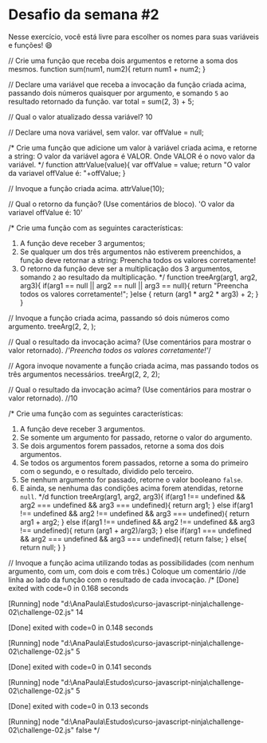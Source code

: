 # Desafio da semana #2

Nesse exercício, você está livre para escolher os nomes para suas variáveis e funções! :smile:


// Crie uma função que receba dois argumentos e retorne a soma dos mesmos.
 function sum(num1, num2){
	return num1 + num2;
}

// Declare uma variável que receba a invocação da função criada acima, passando dois números quaisquer por argumento, e somando `5` ao resultado retornado da função.
var total = sum(2, 3) + 5;

// Qual o valor atualizado dessa variável?
10

// Declare uma nova variável, sem valor.
var offValue = null;

/*
Crie uma função que adicione um valor à variável criada acima, e retorne a string:
    O valor da variável agora é VALOR.
Onde VALOR é o novo valor da variável.
*/
 function attrValue(value){
	var offValue = value;
	return "O valor da variavel offValue é: "+offValue;
}

// Invoque a função criada acima.
attrValue(10);

// Qual o retorno da função? (Use comentários de bloco).
'O valor da variavel offValue é: 10'

/*
Crie uma função com as seguintes características:
1. A função deve receber 3 argumentos;
2. Se qualquer um dos três argumentos não estiverem preenchidos, a função deve retornar a string:
    Preencha todos os valores corretamente!
3. O retorno da função deve ser a multiplicação dos 3 argumentos, somando `2` ao resultado da multiplicação.
*/
 function treeArg(arg1, arg2, arg3){
	 if(arg1 == null || arg2 == null || arg3 == null){
	 	return "Preencha todos os valores corretamente!";
	 }else {
	 	return (arg1 * arg2 * arg3) + 2;
	 }
}

// Invoque a função criada acima, passando só dois números como argumento.
treeArg(2, 2, );

// Qual o resultado da invocação acima? (Use comentários para mostrar o valor retornado).
/*'Preencha todos os valores corretamente!'*/


// Agora invoque novamente a função criada acima, mas passando todos os três argumentos necessários.
treeArg(2, 2, 2);

// Qual o resultado da invocação acima? (Use comentários para mostrar o valor retornado).
//10

/*
Crie uma função com as seguintes características:
1. A função deve receber 3 argumentos.
2. Se somente um argumento for passado, retorne o valor do argumento.
3. Se dois argumentos forem passados, retorne a soma dos dois argumentos.
4. Se todos os argumentos forem passados, retorne a soma do primeiro com o segundo, e o resultado, dividido pelo terceiro.
5. Se nenhum argumento for passado, retorne o valor booleano `false`.
6. E ainda, se nenhuma das condições acima forem atendidas, retorne `null`.
*/d
function treeArg(arg1, arg2, arg3){
    if(arg1 !== undefined && arg2 === undefined && arg3 === undefined){
        return arg1;
    }
    else if(arg1 !== undefined && arg2 !== undefined && arg3 === undefined){
        return arg1 + arg2;
    }
    else if(arg1 !== undefined && arg2 !== undefined && arg3 !== undefined){
        return (arg1 + arg2)/arg3;
    }
    else if(arg1 === undefined && arg2 === undefined && arg3 === undefined){
        return false;
    }
    else{
        return null;
    }
}

// Invoque a função acima utilizando todas as possibilidades (com nenhum argumento, com um, com dois e com três.) Coloque um comentário //de linha ao lado da função com o resultado de cada invocação.
/*
[Done] exited with code=0 in 0.168 seconds

[Running] node "d:\AnaPaula\Estudos\curso-javascript-ninja\challenge-02\challenge-02.js"
14

[Done] exited with code=0 in 0.148 seconds

[Running] node "d:\AnaPaula\Estudos\curso-javascript-ninja\challenge-02\challenge-02.js"
5

[Done] exited with code=0 in 0.141 seconds

[Running] node "d:\AnaPaula\Estudos\curso-javascript-ninja\challenge-02\challenge-02.js"
5

[Done] exited with code=0 in 0.13 seconds

[Running] node "d:\AnaPaula\Estudos\curso-javascript-ninja\challenge-02\challenge-02.js"
false */